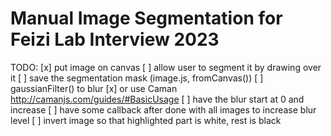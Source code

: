 # Manual Image Segmentation for Feizi Lab Interview 2023
TODO: 
[x] put image on canvas
[ ] allow user to segment it by drawing over it
[ ] save the segmentation mask (image.js, fromCanvas())
[ ] gaussianFilter() to blur 
[x] or use Caman http://camanjs.com/guides/#BasicUsage
[ ] have the blur start at 0 and increase
[ ] have some callback after done with all images to increase blur level
[ ] invert image so that highlighted part is white, rest is black